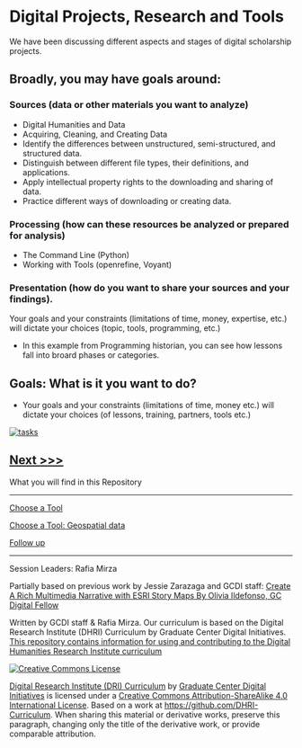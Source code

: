 

# Digital Projects, Research and Tools

We have been discussing different aspects and stages of digital scholarship projects. 

## Broadly, you may have goals around: 
### Sources (data or other materials you want to analyze)
* Digital Humanities and Data
* Acquiring, Cleaning, and Creating Data
* Identify the differences between unstructured, semi-structured, and structured data.
* Distinguish between different file types, their definitions, and applications.
* Apply intellectual property rights to the downloading and sharing of data.
* Practice different ways of downloading or creating data.
### Processing (how can these resources be analyzed or prepared for analysis) 
* The Command Line (Python)
* Working with Tools (openrefine, Voyant)
### Presentation (how do you want to share your sources and your findings). 


Your goals and your constraints (limitations of time, money, expertise, etc.) will dictate your choices (topic, tools, programming, etc.)

* In this example from Programming historian, you can see how lessons fall into broard phases or categories. 


## Goals: What is it you want to do? 
* Your goals and your constraints (limitations of time, money etc.) will dictate your choices (of lessons, training, partners, tools etc.)

[![tasks](https://github.com/SouthernMethodistUniversity/tools/blob/master/images/phlessons.PNG)](https://programminghistorian.org/posts/full-text-search)




[Next >>>](sections/choose.md)  
----

What you will find in this Repository

-----

[Choose a Tool](sections/choose.md)  

[Choose a Tool: Geospatial data](sections/geospatial.md)

[Follow up](sections/continue.md)



-----

Session Leaders: Rafia Mirza

Partially based on previous work by Jessie Zarazaga and  GCDI staff: [Create A Rich Multimedia Narrative with ESRI Story Maps By Olivia Ildefonso, GC Digital Fellow](https://www.arcgis.com/apps/Cascade/index.html?appid=581c9883c9fa4bab8f8048eaa130a813)

Written by GCDI staff & Rafia Mirza.
Our curriculum is based on the Digital Research Institute (DHRI) Curriculum by Graduate Center Digital Initiatives.   
[This repository contains information for using and contributing to the Digital Humanities Research Institute curriculum](https://github.com/DHRI-Curriculum/guide) 

[![Creative Commons License](https://i.creativecommons.org/l/by-sa/4.0/88x31.png)](http://creativecommons.org/licenses/by-sa/4.0/)

[Digital Research Institute (DRI) Curriculum](http://purl.org/dc/terms/) by [Graduate Center Digital Initiatives](https://gcdi.commons.gc.cuny.edu/) is licensed under a [Creative Commons Attribution-ShareAlike 4.0 International License](http://creativecommons.org/licenses/by-sa/4.0/). Based on a work at <https://github.com/DHRI-Curriculum>. When sharing this material or derivative works, preserve this paragraph, changing only the title of the derivative work, or provide comparable attribution.

